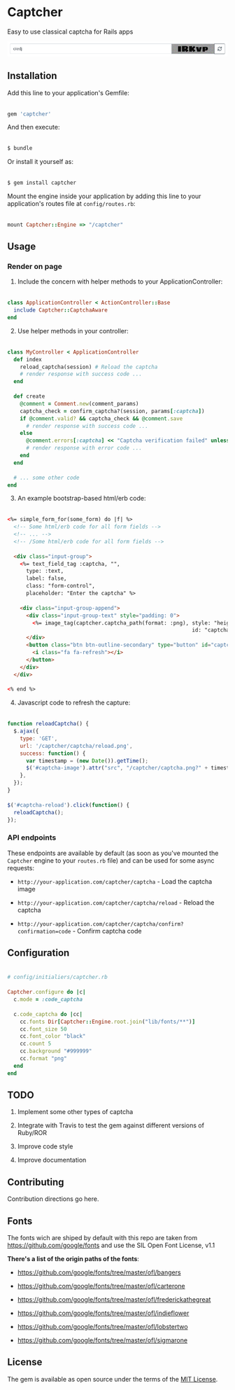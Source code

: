# Captcher

Easy to use classical captcha for Rails apps

![Example of captcha field](docs/captcha_field.png "Captcher captcha")


## Installation

Add this line to your application's Gemfile:

```ruby

gem 'captcher'

```

And then execute:

```bash

$ bundle

```

Or install it yourself as:

```bash

$ gem install captcher

```

Mount the engine inside your application by adding this line to your application's routes file at `config/routes.rb`:

```ruby

mount Captcher::Engine => "/captcher"

```


## Usage

### Render on page

1. Include the concern with helper methods to your ApplicationController:

```ruby

class ApplicationController < ActionController::Base
  include Captcher::CaptchaAware
end

```

2. Use helper methods in your controller:

```ruby

class MyController < ApplicationController
  def index
    reload_captcha(session) # Reload the captcha
    # render response with success code ...
  end

  def create
    @comment = Comment.new(comment_params)
    captcha_check = confirm_captcha?(session, params[:captcha])
    if @comment.valid? && captcha_check && @comment.save
      # render response with success code ...
    else
      @comment.errors[:captcha] << "Captcha verification failed" unless captcha_check
      # render response with error code ...
    end
  end

  # ... some other code
end

```

3. An example bootstrap-based html/erb code:


```html

<%= simple_form_for(some_form) do |f| %>
  <!-- Some html/erb code for all form fields -->
  <!-- ... -->
  <!-- /Some html/erb code for all form fields -->

  <div class="input-group">
    <%= text_field_tag :captcha, "",
      type: :text,
      label: false,
      class: "form-control",
      placeholder: "Enter the captcha" %>

    <div class="input-group-append">
      <div class="input-group-text" style="padding: 0">
        <%= image_tag(captcher.captcha_path(format: :png), style: "height: 35px;",
                                                           id: "captcha-image") %>
      </div>
      <button class="btn btn-outline-secondary" type="button" id="captcha-reload">
        <i class="fa fa-refresh"></i>
      </button>
    </div>
  </div>

<% end %>

```

4. Javascript code to refresh the capture:


```javascript

function reloadCaptcha() {
  $.ajax({
    type: 'GET',
    url: '/captcher/captcha/reload.png',
    success: function() {
      var timestamp = (new Date()).getTime();
      $('#captcha-image').attr("src", "/captcher/captcha.png?" + timestamp);
    }, 
  });
}

$('#captcha-reload').click(function() {
  reloadCaptcha();
});

```


### API endpoints

These endpoints are available by default (as soon as you've mounted the `Captcher` engine to your `routes.rb` file) and can be used for some async requests:

* `http://your-application.com/captcher/captcha` - Load the captcha image

* `http://your-application.com/captcher/captcha/reload` - Reload the captcha

* `http://your-application.com/captcher/captcha/confirm?confirmation=code` - Confirm captcha code


## Configuration

```ruby

# config/initialiers/captcher.rb

Captcher.configure do |c|
  c.mode = :code_captcha

  c.code_captcha do |cc|
    cc.fonts Dir[Captcher::Engine.root.join("lib/fonts/**")]
    cc.font_size 50
    cc.font_color "black"
    cc.count 5
    cc.background "#999999"
    cc.format "png"
  end
end

```


## TODO

1. Implement some other types of captcha

2. Integrate with Travis to test the gem against different versions of Ruby/ROR

3. Improve code style

4. Improve documentation


## Contributing

Contribution directions go here.


## Fonts

The fonts wich are shiped by default with this repo
are taken from https://github.com/google/fonts
and use the SIL Open Font License, v1.1

**There's a list of the origin paths of the fonts**:

* https://github.com/google/fonts/tree/master/ofl/bangers

* https://github.com/google/fonts/tree/master/ofl/carterone

* https://github.com/google/fonts/tree/master/ofl/frederickathegreat

* https://github.com/google/fonts/tree/master/ofl/indieflower

* https://github.com/google/fonts/tree/master/ofl/lobstertwo

* https://github.com/google/fonts/tree/master/ofl/sigmarone


## License

The gem is available as open source under the terms of the [MIT License](https://opensource.org/licenses/MIT).
